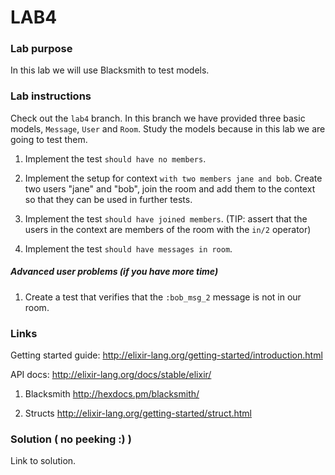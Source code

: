 # LAB4

### Lab purpose

In this lab we will use Blacksmith to test models.


### Lab instructions

Check out the `lab4` branch. In this branch we have provided three basic models,
`Message`, `User` and `Room`. Study the models because in this lab we are going
to test them.

  1. Implement the test `should have no members`.

  2. Implement the setup for context `with two members jane and bob`. Create two
     users "jane" and "bob", join the room and add them to the context so that
     they can be used in further tests.

  3. Implement the test `should have joined members`. (TIP: assert that the users
     in the context are members of the room with the `in/2` operator)

  4. Implement the test `should have messages in room`.

##### Advanced user problems (if you have more time)

  1. Create a test that verifies that the `:bob_msg_2` message is not in our
     room.

### Links

Getting started guide: http://elixir-lang.org/getting-started/introduction.html

API docs: http://elixir-lang.org/docs/stable/elixir/

  1. Blacksmith http://hexdocs.pm/blacksmith/

  2. Structs http://elixir-lang.org/getting-started/struct.html


### Solution ( no peeking :) )

Link to solution.
